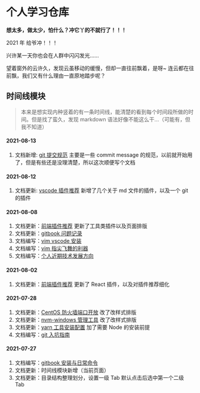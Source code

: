 # 个人学习仓库

**想太多，做太少，怕什么？冲它丫的不就行了！！！**

2021 年 给爷冲！！！

兴许某一天你也会在人群中闪闪发光......

望着窗外的云许久，发现云虽移动的缓慢，但却一直往前飘着，是呀~ 连云都在往前飘，我们又有什么理由一直原地踏步呢？

<!--

标题色(蓝色): <font color=#3f5a75></font>
红色: <font color=#fa5252></font>

 -->

## 时间线模块

> 本来是想实现内种竖着的有一条时间线，能清楚的看到每个时间段所做的时间。但是找了蛮久，发现 markdown 语法好像不能这么干...（可能有，但我不知道）

#### 2021-08-13

1. 文档新增: [git 提交规范](/01-code-tools/02-git/02-git-commit-规范.md) 主要是一些 commit message 的规范，以前就开始用了，但是有些还是没理清楚，所以这次顺便写个文档

#### 2021-08-12

1. 文档更新: [vscode 插件推荐](/01-code-tools/01-visual-studio-code/01-前端插件推荐.md) 新增了几个关于 md 文件的插件，以及一个 git 的插件

#### 2021-08-08

1. 文档更新：[前端插件推荐](/01-code-tools/01-visual-studio-code/01-前端插件推荐.md) 更新了工具类插件以及页面排版
2. 文档更新：[gitbook 问题记录](/01-code-tools/04-gitbook/02-gitbook问题记录.md)
3. 文档编写：[vim vscode 安装](/01-code-tools/06-vim/01-vim-vscode-安装.md)
4. 文档编写：[vim 指尖飞舞的利器](/01-code-tools/06-vim/02-vim日常命令.md)
5. 文档编写：[个人近期技术发展方向](/00-mine/01-近期工作技术发展方向.md)

#### 2021-08-02

1. 文档更新：[前端插件推荐](/01-code-tools/01-visual-studio-code/01-前端插件推荐.md) 更新了 React 插件，以及对插件推荐细化

#### 2021-07-28

1. 文档更新：[CentOS 防火墙端口开放](/03-back-end/01-server/03-CentOS-端口开放命令.md) 改了改样式排版
2. 文档更新：[nvm-windows 管理工具](/01-code-tools/05-node-tools/03-nvm-windows-管理工具.md) 改了改样式排版
3. 文档更新：[yarn 工具安装配置](/01-code-tools/05-node-tools/02-yarn-工具安装配置.md) 加了需要 Node 的安装前提
4. 文档编写：[git 入坑指南](01-code-tools/02-git/01-git-入坑指南.md)

#### 2021-07-27

1. 文档编写：[gitbook 安装与日常命令](/01-code-tools/04-gitbook/01-gitbook-常用命令.md)
2. 文档更新：时间线模块新增（当前页面）
3. 文档更新：目录结构整理划分，设置一级 Tab 默认点击后选中第一个二级 Tab
